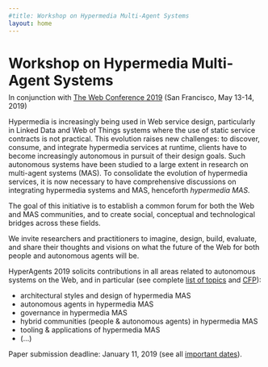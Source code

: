 ```yaml
---
#title: Workshop on Hypermedia Multi-Agent Systems
layout: home
---
```

<h1>Workshop on Hypermedia Multi-Agent Systems</h1>

<div style="margin-top: -10px;">
	<p>In conjunction with <a href="https://www2019.thewebconf.org/">The Web Conference 2019</a> (San Francisco, May 13-14, 2019)</p>
</div>

Hypermedia is increasingly being used in Web service design, particularly in Linked Data and Web of Things systems where the use of static service contracts is not practical. This evolution raises new challenges: to discover, consume, and integrate hypermedia services at runtime, clients have to become increasingly autonomous in pursuit of their design goals. Such autonomous systems have been studied to a large extent in research on multi-agent systems (MAS). To consolidate the evolution of hypermedia services, it is now necessary to have comprehensive discussions on integrating hypermedia systems and MAS, henceforth *hypermedia MAS*.

The goal of this initiative is to establish a common forum for both the Web and MAS communities, and to create social, conceptual and technological bridges across these fields.

We invite researchers and practitioners to imagine, design, build, evaluate, and share their thoughts and visions on what the future of the Web for both people and autonomous agents will be.

HyperAgents 2019 solicits contributions in all areas related to autonomous systems on the Web, and in particular (see complete [list of topics](/topics/) and [CFP](/HyperAgents2019_CFP.txt)):
* architectural styles and design of hypermedia MAS
* autonomous agents in hypermedia MAS
* governance in hypermedia MAS
* hybrid communities (people &amp; autonomous agents) in hypermedia MAS
* tooling &amp; applications of hypermedia MAS
* (...)

Paper submission deadline: January 11, 2019 (see all [important dates](/dates/)).